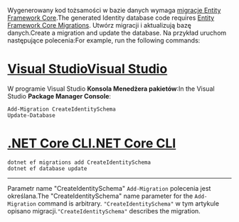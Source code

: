 <span data-ttu-id="c7a3e-101">Wygenerowany kod tożsamości w bazie danych wymaga [migracje Entity Framework Core](/ef/core/managing-schemas/migrations/).</span><span class="sxs-lookup"><span data-stu-id="c7a3e-101">The generated Identity database code requires [Entity Framework Core Migrations](/ef/core/managing-schemas/migrations/).</span></span> <span data-ttu-id="c7a3e-102">Utwórz migracji i aktualizują bazę danych.</span><span class="sxs-lookup"><span data-stu-id="c7a3e-102">Create a migration and update the database.</span></span> <span data-ttu-id="c7a3e-103">Na przykład uruchom następujące polecenia:</span><span class="sxs-lookup"><span data-stu-id="c7a3e-103">For example, run the following commands:</span></span>

# <a name="visual-studiotabvisual-studio"></a>[<span data-ttu-id="c7a3e-104">Visual Studio</span><span class="sxs-lookup"><span data-stu-id="c7a3e-104">Visual Studio</span></span>](#tab/visual-studio)

<span data-ttu-id="c7a3e-105">W programie Visual Studio **Konsola Menedżera pakietów**:</span><span class="sxs-lookup"><span data-stu-id="c7a3e-105">In the Visual Studio **Package Manager Console**:</span></span>

```PMC
Add-Migration CreateIdentitySchema
Update-Database
```

# <a name="net-core-clitabnetcore-cli"></a>[<span data-ttu-id="c7a3e-106">.NET Core CLI</span><span class="sxs-lookup"><span data-stu-id="c7a3e-106">.NET Core CLI</span></span>](#tab/netcore-cli)

```cli
dotnet ef migrations add CreateIdentitySchema
dotnet ef database update
```

---

<span data-ttu-id="c7a3e-107">Parametr name "CreateIdentitySchema" `Add-Migration` polecenia jest określana.</span><span class="sxs-lookup"><span data-stu-id="c7a3e-107">The "CreateIdentitySchema" name parameter for the `Add-Migration` command is arbitrary.</span></span> <span data-ttu-id="c7a3e-108">`"CreateIdentitySchema"` w tym artykule opisano migracji.</span><span class="sxs-lookup"><span data-stu-id="c7a3e-108">`"CreateIdentitySchema"` describes the migration.</span></span>
